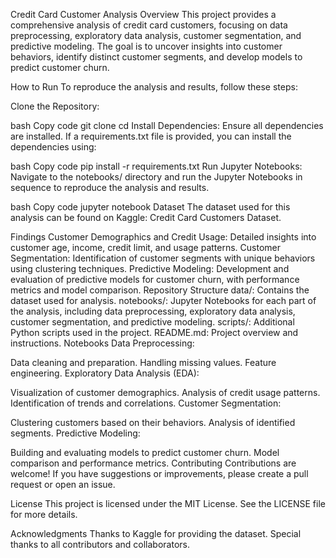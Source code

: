 Credit Card Customer Analysis
Overview
This project provides a comprehensive analysis of credit card customers, focusing on data preprocessing, exploratory data analysis, customer segmentation, and predictive modeling. The goal is to uncover insights into customer behaviors, identify distinct customer segments, and develop models to predict customer churn.

How to Run
To reproduce the analysis and results, follow these steps:

Clone the Repository:

bash
Copy code
git clone <repository-url>
cd <repository-directory>
Install Dependencies:
Ensure all dependencies are installed. If a requirements.txt file is provided, you can install the dependencies using:

bash
Copy code
pip install -r requirements.txt
Run Jupyter Notebooks:
Navigate to the notebooks/ directory and run the Jupyter Notebooks in sequence to reproduce the analysis and results.

bash
Copy code
jupyter notebook
Dataset
The dataset used for this analysis can be found on Kaggle: Credit Card Customers Dataset.

Findings
Customer Demographics and Credit Usage: Detailed insights into customer age, income, credit limit, and usage patterns.
Customer Segmentation: Identification of customer segments with unique behaviors using clustering techniques.
Predictive Modeling: Development and evaluation of predictive models for customer churn, with performance metrics and model comparison.
Repository Structure
data/: Contains the dataset used for analysis.
notebooks/: Jupyter Notebooks for each part of the analysis, including data preprocessing, exploratory data analysis, customer segmentation, and predictive modeling.
scripts/: Additional Python scripts used in the project.
README.md: Project overview and instructions.
Notebooks
Data Preprocessing:

Data cleaning and preparation.
Handling missing values.
Feature engineering.
Exploratory Data Analysis (EDA):

Visualization of customer demographics.
Analysis of credit usage patterns.
Identification of trends and correlations.
Customer Segmentation:

Clustering customers based on their behaviors.
Analysis of identified segments.
Predictive Modeling:

Building and evaluating models to predict customer churn.
Model comparison and performance metrics.
Contributing
Contributions are welcome! If you have suggestions or improvements, please create a pull request or open an issue.

License
This project is licensed under the MIT License. See the LICENSE file for more details.

Acknowledgments
Thanks to Kaggle for providing the dataset.
Special thanks to all contributors and collaborators.

